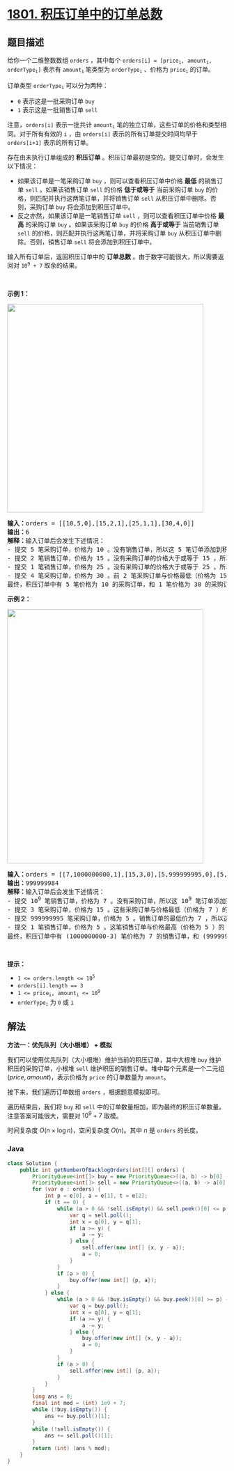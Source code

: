 # [1801. 积压订单中的订单总数](https://leetcode.cn/problems/number-of-orders-in-the-backlog)

## 题目描述

<p>给你一个二维整数数组 <code>orders</code> ，其中每个 <code>orders[i] = [price<sub>i</sub>, amount<sub>i</sub>, orderType<sub>i</sub>]</code> 表示有 <code>amount<sub>i</sub></code><sub> </sub>笔类型为 <code>orderType<sub>i</sub></code> 、价格为 <code>price<sub>i</sub></code> 的订单。</p>

<p>订单类型 <code>orderType<sub>i</sub></code> 可以分为两种：</p>

<ul>
	<li><code>0</code> 表示这是一批采购订单 <code>buy</code></li>
	<li><code>1</code> 表示这是一批销售订单 <code>sell</code></li>
</ul>

<p>注意，<code>orders[i]</code> 表示一批共计 <code>amount<sub>i</sub></code> 笔的独立订单，这些订单的价格和类型相同。对于所有有效的 <code>i</code> ，由 <code>orders[i]</code> 表示的所有订单提交时间均早于 <code>orders[i+1]</code> 表示的所有订单。</p>

<p>存在由未执行订单组成的 <strong>积压订单</strong> 。积压订单最初是空的。提交订单时，会发生以下情况：</p>

<ul>
	<li>如果该订单是一笔采购订单 <code>buy</code> ，则可以查看积压订单中价格 <strong>最低</strong> 的销售订单 <code>sell</code> 。如果该销售订单 <code>sell</code> 的价格 <strong>低于或等于</strong> 当前采购订单 <code>buy</code> 的价格，则匹配并执行这两笔订单，并将销售订单 <code>sell</code> 从积压订单中删除。否则，采购订单 <code>buy</code> 将会添加到积压订单中。</li>
	<li>反之亦然，如果该订单是一笔销售订单 <code>sell</code> ，则可以查看积压订单中价格 <strong>最高</strong> 的采购订单 <code>buy</code> 。如果该采购订单 <code>buy</code> 的价格 <strong>高于或等于</strong> 当前销售订单 <code>sell</code> 的价格，则匹配并执行这两笔订单，并将采购订单 <code>buy</code> 从积压订单中删除。否则，销售订单 <code>sell</code> 将会添加到积压订单中。</li>
</ul>

<p>输入所有订单后，返回积压订单中的 <strong>订单总数</strong> 。由于数字可能很大，所以需要返回对 <code>10<sup>9</sup> + 7</code> 取余的结果。</p>

<p> </p>

<p><strong>示例 1：</strong></p>
<img alt="" src="https://gcore.jsdelivr.net/gh/doocs/leetcode@main/solution/1800-1899/1801.Number%20of%20Orders%20in%20the%20Backlog/images/ex1.png" style="width: 450px; height: 479px;" />
<pre>
<strong>输入：</strong>orders = [[10,5,0],[15,2,1],[25,1,1],[30,4,0]]
<strong>输出：</strong>6
<strong>解释：</strong>输入订单后会发生下述情况：
- 提交 5 笔采购订单，价格为 10 。没有销售订单，所以这 5 笔订单添加到积压订单中。
- 提交 2 笔销售订单，价格为 15 。没有采购订单的价格大于或等于 15 ，所以这 2 笔订单添加到积压订单中。
- 提交 1 笔销售订单，价格为 25 。没有采购订单的价格大于或等于 25 ，所以这 1 笔订单添加到积压订单中。
- 提交 4 笔采购订单，价格为 30 。前 2 笔采购订单与价格最低（价格为 15）的 2 笔销售订单匹配，从积压订单中删除这 2 笔销售订单。第 3 笔采购订单与价格最低的 1 笔销售订单匹配，销售订单价格为 25 ，从积压订单中删除这 1 笔销售订单。积压订单中不存在更多销售订单，所以第 4 笔采购订单需要添加到积压订单中。
最终，积压订单中有 5 笔价格为 10 的采购订单，和 1 笔价格为 30 的采购订单。所以积压订单中的订单总数为 6 。
</pre>

<p><strong>示例 2：</strong></p>
<img alt="" src="https://gcore.jsdelivr.net/gh/doocs/leetcode@main/solution/1800-1899/1801.Number%20of%20Orders%20in%20the%20Backlog/images/ex2.png" style="width: 450px; height: 584px;" />
<pre>
<strong>输入：</strong>orders = [[7,1000000000,1],[15,3,0],[5,999999995,0],[5,1,1]]
<strong>输出：</strong>999999984
<strong>解释：</strong>输入订单后会发生下述情况：
- 提交 10<sup>9</sup> 笔销售订单，价格为 7 。没有采购订单，所以这 10<sup>9</sup> 笔订单添加到积压订单中。
- 提交 3 笔采购订单，价格为 15 。这些采购订单与价格最低（价格为 7 ）的 3 笔销售订单匹配，从积压订单中删除这 3 笔销售订单。
- 提交 999999995 笔采购订单，价格为 5 。销售订单的最低价为 7 ，所以这 999999995 笔订单添加到积压订单中。
- 提交 1 笔销售订单，价格为 5 。这笔销售订单与价格最高（价格为 5 ）的 1 笔采购订单匹配，从积压订单中删除这 1 笔采购订单。
最终，积压订单中有 (1000000000-3) 笔价格为 7 的销售订单，和 (999999995-1) 笔价格为 5 的采购订单。所以积压订单中的订单总数为 1999999991 ，等于 999999984 % (10<sup>9</sup> + 7) 。</pre>

<p> </p>

<p><strong>提示：</strong></p>

<ul>
	<li><code>1 <= orders.length <= 10<sup>5</sup></code></li>
	<li><code>orders[i].length == 3</code></li>
	<li><code>1 <= price<sub>i</sub>, amount<sub>i</sub> <= 10<sup>9</sup></code></li>
	<li><code>orderType<sub>i</sub></code> 为 <code>0</code> 或 <code>1</code></li>
</ul>

## 解法

**方法一：优先队列（大小根堆） + 模拟**

我们可以使用优先队列（大小根堆）维护当前的积压订单，其中大根堆 `buy` 维护积压的采购订单，小根堆 `sell` 维护积压的销售订单。堆中每个元素是一个二元组 $(price, amount)$，表示价格为 `price` 的订单数量为 `amount`。

接下来，我们遍历订单数组 `orders` ，根据题意模拟即可。

遍历结束后，我们将 `buy` 和 `sell` 中的订单数量相加，即为最终的积压订单数量。注意答案可能很大，需要对 $10^9 + 7$ 取模。

时间复杂度 $O(n \times \log n)$，空间复杂度 $O(n)$。其中 $n$ 是 `orders` 的长度。

### **Java**

```java
class Solution {
    public int getNumberOfBacklogOrders(int[][] orders) {
        PriorityQueue<int[]> buy = new PriorityQueue<>((a, b) -> b[0] - a[0]);
        PriorityQueue<int[]> sell = new PriorityQueue<>((a, b) -> a[0] - b[0]);
        for (var e : orders) {
            int p = e[0], a = e[1], t = e[2];
            if (t == 0) {
                while (a > 0 && !sell.isEmpty() && sell.peek()[0] <= p) {
                    var q = sell.poll();
                    int x = q[0], y = q[1];
                    if (a >= y) {
                        a -= y;
                    } else {
                        sell.offer(new int[] {x, y - a});
                        a = 0;
                    }
                }
                if (a > 0) {
                    buy.offer(new int[] {p, a});
                }
            } else {
                while (a > 0 && !buy.isEmpty() && buy.peek()[0] >= p) {
                    var q = buy.poll();
                    int x = q[0], y = q[1];
                    if (a >= y) {
                        a -= y;
                    } else {
                        buy.offer(new int[] {x, y - a});
                        a = 0;
                    }
                }
                if (a > 0) {
                    sell.offer(new int[] {p, a});
                }
            }
        }
        long ans = 0;
        final int mod = (int) 1e9 + 7;
        while (!buy.isEmpty()) {
            ans += buy.poll()[1];
        }
        while (!sell.isEmpty()) {
            ans += sell.poll()[1];
        }
        return (int) (ans % mod);
    }
}
```
